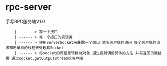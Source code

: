 # rpc-server
手写RPC服务端V1.0



        | ------ > 写一个接口
        | ------ > 写一个接口的实现类
        | ------ > 使用ServerSocket来暴露一个端口 监听客户端的访问 每个客户端的请求都用单独的线程来处理其Socket
        | ------ > 将socket的流信息转换为对象 通过反射调用具体的方法 并将返回的就结果 通过socket.getOutputStream给客户端
